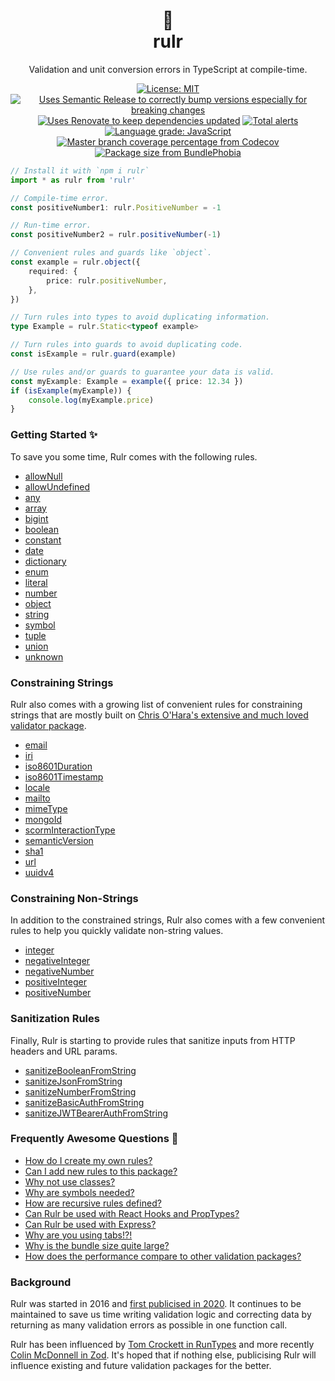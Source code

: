 <div align="center">
  <h1>📐</br>rulr</h1>
	<p>Validation and unit conversion errors in TypeScript at compile-time.</p>
	<a href="https://opensource.org/licenses/MIT"><img src="https://img.shields.io/badge/License-MIT-d9207b.svg" alt="License: MIT"></a>
	<a href="https://github.com/semantic-release/semantic-release"><img src="https://camo.githubusercontent.com/59c84e3731ad0a45312b47b1546b0972ac4389ea/68747470733a2f2f696d672e736869656c64732e696f2f62616467652f2532302532302546302539462539332541362546302539462539412538302d73656d616e7469632d2d72656c656173652d6531303037392e737667" alt="Uses Semantic Release to correctly bump versions especially for breaking changes"></a>
	<a href="https://renovatebot.com/"><img src="https://img.shields.io/badge/%F0%9F%94%84%F0%9F%A4%96%20-renovate%20bot-d9207b.svg" alt="Uses Renovate to keep dependencies updated"></a>
	<a href="https://lgtm.com/projects/g/ryansmith94/rulr/alerts/"><img alt="Total alerts" src="https://img.shields.io/lgtm/alerts/g/ryansmith94/rulr.svg?logo=lgtm&logoWidth=18"/></a>
	<a href="https://lgtm.com/projects/g/ryansmith94/rulr/context:javascript"><img alt="Language grade: JavaScript" src="https://img.shields.io/lgtm/grade/javascript/g/ryansmith94/rulr.svg?logo=lgtm&logoWidth=18"/></a>
	<a href="https://codecov.io/gh/ryansmith94/rulr"><img alt="Master branch coverage percentage from Codecov" src="https://codecov.io/gh/ryansmith94/rulr/branch/master/graph/badge.svg" /></a>
	<a href="https://bundlephobia.com/result?p=rulr"><img alt="Package size from BundlePhobia" src="https://img.shields.io/bundlephobia/minzip/rulr.svg" /></a>
	<div>
	</div>
</div>

```ts
// Install it with `npm i rulr`
import * as rulr from 'rulr'

// Compile-time error.
const positiveNumber1: rulr.PositiveNumber = -1

// Run-time error.
const positiveNumber2 = rulr.positiveNumber(-1)

// Convenient rules and guards like `object`.
const example = rulr.object({
	required: {
		price: rulr.positiveNumber,
	},
})

// Turn rules into types to avoid duplicating information.
type Example = rulr.Static<typeof example>

// Turn rules into guards to avoid duplicating code.
const isExample = rulr.guard(example)

// Use rules and/or guards to guarantee your data is valid.
const myExample: Example = example({ price: 12.34 })
if (isExample(myExample)) {
	console.log(myExample.price)
}
```

### Getting Started ✨

To save you some time, Rulr comes with the following rules.

- [allowNull](./src/higherOrderRules/allowNull/readme.md)
- [allowUndefined](./src/higherOrderRules/allowUndefined/readme.md)
- [any](./src/valueRules/any/readme.md)
- [array](./src/higherOrderRules/array/readme.md)
- [bigint](./src/valueRules/bigint/readme.md)
- [boolean](./src/valueRules/boolean/readme.md)
- [constant](./src/valueRules/constant/readme.md)
- [date](./src/valueRules/date/readme.md)
- [dictionary](./src/higherOrderRules/dictionary/readme.md)
- [enum](./src/valueRules/enum/readme.md)
- [literal](./src/valueRules/literal/readme.md)
- [number](./src/valueRules/number/readme.md)
- [object](./src/higherOrderRules/object/readme.md)
- [string](./src/valueRules/string/readme.md)
- [symbol](./src/valueRules/symbol/readme.md)
- [tuple](./src/higherOrderRules/tuple/readme.md)
- [union](./src/higherOrderRules/union/readme.md)
- [unknown](./src/valueRules/unknown/readme.md)

### Constraining Strings

Rulr also comes with a growing list of convenient rules for constraining strings that are mostly built on [Chris O'Hara's extensive and much loved validator package](https://www.npmjs.com/package/validator).

- [email](./src/constrainedStrings/email/readme.md)
- [iri](./src/constrainedStrings/iri/readme.md)
- [iso8601Duration](./src/constrainedStrings/iso8601Duration/readme.md)
- [iso8601Timestamp](./src/constrainedStrings/iso8601Timestamp/readme.md)
- [locale](./src/constrainedStrings/locale/readme.md)
- [mailto](./src/constrainedStrings/mailto/readme.md)
- [mimeType](./src/constrainedStrings/mimeType/readme.md)
- [mongoId](./src/constrainedStrings/mongoId/readme.md)
- [scormInteractionType](./src/constrainedStrings/scormInteractionType/readme.md)
- [semanticVersion](./src/constrainedStrings/semanticVersion/readme.md)
- [sha1](./src/constrainedStrings/sha1/readme.md)
- [url](./src/constrainedStrings/url/readme.md)
- [uuidv4](./src/constrainedStrings/uuidv4/readme.md)

### Constraining Non-Strings

In addition to the constrained strings, Rulr also comes with a few convenient rules to help you quickly validate non-string values.

- [integer](./src/constrainedValues/integer/readme.md)
- [negativeInteger](./src/constrainedValues/negativeInteger/readme.md)
- [negativeNumber](./src/constrainedValues/negativeNumber/readme.md)
- [positiveInteger](./src/constrainedValues/positiveInteger/readme.md)
- [positiveNumber](./src/constrainedValues/positiveNumber/readme.md)

### Sanitization Rules

Finally, Rulr is starting to provide rules that sanitize inputs from HTTP headers and URL params.

- [sanitizeBooleanFromString](./src/sanitizationRules/sanitizeBooleanFromString/readme.md)
- [sanitizeJsonFromString](./src/sanitizationRules/sanitizeJsonFromString/readme.md)
- [sanitizeNumberFromString](./src/sanitizationRules/sanitizeNumberFromString/readme.md)
- [sanitizeBasicAuthFromString](./src/sanitizationRules/sanitizeBasicAuthFromString/readme.md)
- [sanitizeJWTBearerAuthFromString](./src/sanitizationRules/sanitizeJWTBearerAuthFromString/readme.md)

### Frequently Awesome Questions 🤘

- [How do I create my own rules?](./docs/customRules.md)
- [Can I add new rules to this package?](./docs/newRules.md)
- [Why not use classes?](./docs/classValidationProblems.md)
- [Why are symbols needed?](./docs/symbolRequirement.md)
- [How are recursive rules defined?](./docs/recursiveRules.md)
- [Can Rulr be used with React Hooks and PropTypes?](./docs/react.md)
- [Can Rulr be used with Express?](./docs/express.md)
- [Why are you using tabs!?!](https://www.reddit.com/r/javascript/comments/c8drjo/nobody_talks_about_the_real_reason_to_use_tabs/)
- [Why is the bundle size quite large?](https://bundlephobia.com/result?p=rulr)
- [How does the performance compare to other validation packages?](https://github.com/moltar/typescript-runtime-type-benchmarks)

### Background

Rulr was started in 2016 and [first publicised in 2020](https://www.reddit.com/r/typescript/comments/hb1nt6/rulr_typescript_package_to_save_you_time_writing/). It continues to be maintained to save us time writing validation logic and correcting data by returning as many validation errors as possible in one function call.

Rulr has been influenced by [Tom Crockett in RunTypes](https://github.com/pelotom/runtypes) and more recently [Colin McDonnell in Zod](https://github.com/vriad/zod). It's hoped that if nothing else, publicising Rulr will influence existing and future validation packages for the better.
